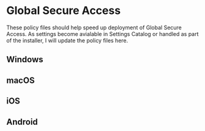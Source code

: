 # Global Secure Access

These policy files should help speed up deployment of Global Secure Access. As settings become avialable in Settings Catalog or handled as part of the installer, I will update the policy files here.

## Windows

## macOS

## iOS

## Android